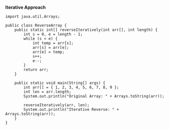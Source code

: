 
**Iterative Approach**

	import java.util.Arrays;

	public class ReverseArray {
		public static int[] reverseIteratively(int arr[], int length) {
			int s = 0, e = length - 1;
			while (s < e) {
				int temp = arr[s];
				arr[s] = arr[e];
				arr[e] = temp;
				s++;
				e--;
			}
			return arr;
		}

		public static void main(String[] args) {
			int arr[] = { 1, 2, 3, 4, 5, 6, 7, 8, 9 };
			int len = arr.length;
			System.out.println("Original Array: " + Arrays.toString(arr));
	
			reverseIteratively(arr, len);
			System.out.println("Iterative Reverse: " + Arrays.toString(arr));
		}
	}

